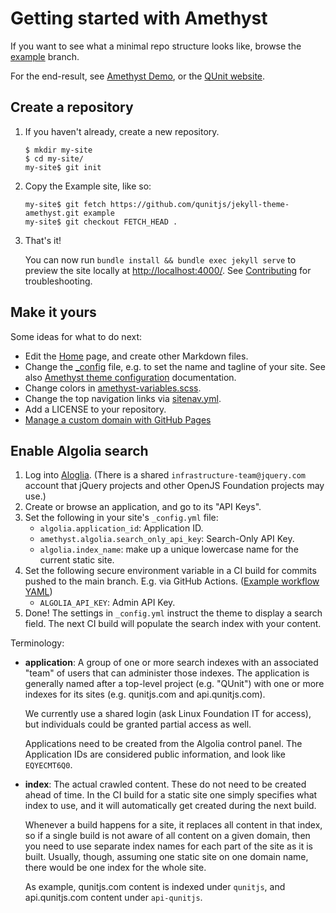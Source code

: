 # Getting started with Amethyst

If you want to see what a minimal repo structure looks like,
browse the [example](https://github.com/qunitjs/jekyll-theme-amethyst/tree/example) branch.

For the end-result, see [Amethyst Demo](https://qunitjs.github.io/jekyll-theme-amethyst/), or the [QUnit website](https://qunitjs.com/).

## Create a repository

1. If you haven't already, create a new repository.
   ```
   $ mkdir my-site
   $ cd my-site/
   my-site$ git init
   ```

2. Copy the Example site, like so:
   ```
   my-site$ git fetch https://github.com/qunitjs/jekyll-theme-amethyst.git example
   my-site$ git checkout FETCH_HEAD .
   ```

3. That's it!

   You can now run `bundle install && bundle exec jekyll serve`
   to preview the site locally at <http://localhost:4000/>.
   See [Contributing](../README.md#contributing) for troubleshooting.

## Make it yours

Some ideas for what to do next:

* Edit the [Home](https://github.com/qunitjs/jekyll-theme-amethyst/blob/example/index.md) page, and create other Markdown files.
* Change the [_config](https://github.com/qunitjs/jekyll-theme-amethyst/blob/example/_config.yml) file, e.g. to set the name and tagline of your site. See also [Amethyst theme configuration](./config.md) documentation.
* Change colors in [amethyst-variables.scss](https://github.com/qunitjs/jekyll-theme-amethyst/blob/example/_sass/amethyst-variables.scss).
* Change the top navigation links via [sitenav.yml](https://github.com/qunitjs/jekyll-theme-amethyst/blob/example/_data/sitenav.yml).
* Add a LICENSE to your repository.
* [Manage a custom domain with GitHub Pages](https://docs.github.com/en/free-pro-team@latest/github/working-with-github-pages/managing-a-custom-domain-for-your-github-pages-site)

## Enable Algolia search

1. Log into [Aloglia](https://www.algolia.com/). (There is a shared `infrastructure-team@jquery.com` account that jQuery projects and other OpenJS Foundation projects may use.)
2. Create or browse an application, and go to its "API Keys".
3. Set the following in your site's `_config.yml` file:
   - `algolia.application_id`: Application ID.
   - `amethyst.algolia.search_only_api_key`: Search-Only API Key.
   - `algolia.index_name`: make up a unique lowercase name for the current static site.
4. Set the following secure environment variable in a CI build for commits pushed to the main branch.
   E.g. via GitHub Actions. ([Example workflow YAML](https://github.com/qunitjs/jekyll-theme-amethyst/blob/main/.github/workflows/doc-search.yaml))
   - `ALGOLIA_API_KEY`: Admin API Key.
5. Done! The settings in `_config.yml` instruct the theme to display a search field. The next CI build will populate the search index with your content.

Terminology:

* **application**:
   A group of one or more search indexes with an associated "team" of users that can administer those indexes. The application is generally named after a top-level project (e.g. "QUnit") with one or more indexes for its sites (e.g. qunitjs.com and api.qunitjs.com).

   We currently use a shared login (ask Linux Foundation IT for access), but individuals could be granted partial access as well.

   Applications need to be created from the Algolia control panel. The Application IDs are considered public information, and look like `EQYECMT6Q0`.

* **index**:
  The actual crawled content. These do not need to be created ahead of time. In the CI build for
  a static site one simply specifies what index to use, and it will automatically get created
  during the next build.

  Whenever a build happens for a site, it replaces all content in that index, so if a single
  build is not aware of all content on a given domain, then you need to use separate index names
  for each part of the site as it is built. Usually, though, assuming one static site on one domain
  name, there would be one index for the whole site.

  As example, qunitjs.com content is indexed under `qunitjs`, and api.qunitjs.com content under `api-qunitjs`.
